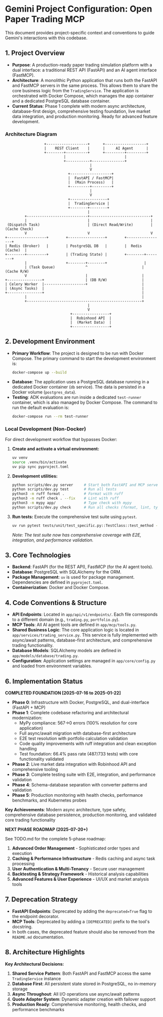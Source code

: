 # Gemini Project Configuration: Open Paper Trading MCP

This document provides project-specific context and conventions to guide Gemini's interactions with this codebase.

## 1. Project Overview

-   **Purpose**: A production-ready paper trading simulation platform with a dual interface: a traditional REST API (FastAPI) and an AI agent interface (FastMCP).
-   **Architecture**: A monolithic Python application that runs both the FastAPI and FastMCP servers in the same process. This allows them to share the core business logic from the `TradingService`. The application is orchestrated with Docker Compose, which manages the app container and a dedicated PostgreSQL database container.
-   **Current Status**: Phase 1 complete with modern async architecture, database-first design, comprehensive testing foundation, live market data integration, and production monitoring. Ready for advanced feature development.

### Architecture Diagram
```
                  +-------------------+      +-------------------+
                  |    REST Client    |      |     AI Agent      |
                  +--------+----------+      +---------+---------+
                           |                           |
                           +-----------+---------------+
                                       |
                                       V
                             +-------------------+
                             |  FastAPI / FastMCP|
                             |  (Main Process)   |
                             +---------+---------+
                                       |
                                       V
                             +-----------------+
                             |  TradingService |
                             +--------+--------+
                                      |
         +----------------------------+----------------------------+
         |                            |                            |
 (Dispatch Task)                      | (Direct Read/Write)        | (Cache Check)
         V                            V                            V
+------------------+        +-----------------+        +-----------------+
| Redis (Broker)   |        | PostgreSQL DB   |        |  Redis (Cache)  |
+--------+---------+        | (Trading State) |        +--------+--------+
         |                  +--------+--------+                 |
         | (Task Queue)              ^                         | (Cache R/W)
         V                           |                         |
+----------------+                   | (DB R/W)                |
| Celery Worker  |-------------------+                         |
| (Async Tasks)  |                                             |
+----------------+                                             |
         |                                                     |
         +-----------------------------------------------------+
                                      |
                                      V
                              +-----------------+
                              |  Robinhood API  |
                              |  (Market Data)  |
                              +-----------------+
```





## 2. Development Environment

-   **Primary Workflow**: The project is designed to be run with Docker Compose. The primary command to start the development environment is:
    ```bash
    docker-compose up --build
    ```
-   **Database**: The application uses a PostgreSQL database running in a dedicated Docker container (`db` service). The data is persisted in a Docker volume (`postgres_data`).
-   **Testing**: ADK evaluations are run inside a dedicated `test-runner` container, which is also managed by Docker Compose. The command to run the default evaluation is:
    ```bash
    docker-compose run --rm test-runner
    ```

### Local Development (Non-Docker)

For direct development workflow that bypasses Docker:

1.  **Create and activate a virtual environment:**
    ```bash
    uv venv
    source .venv/bin/activate
    uv pip sync pyproject.toml
    ```

2.  **Development utilities:**
    ```bash
    python scripts/dev.py server     # Start both FastAPI and MCP servers
    python scripts/dev.py test       # Run all tests
    python3 -m ruff format .         # Format with ruff
    python3 -m ruff check . --fix    # Lint with ruff
    python3 -m mypy app/             # Type check with mypy
    python scripts/dev.py check      # Run all checks (format, lint, typecheck, test)
    ```

3.  **Run tests:**
    Execute the comprehensive test suite using `pytest`.
    ```bash
    uv run pytest tests/unit/test_specific.py::TestClass::test_method -v
    ```
    *Note: The test suite now has comprehensive coverage with E2E, integration, and performance validation.*


## 3. Core Technologies

-   **Backend**: FastAPI (for the REST API), FastMCP (for the AI agent tools).
-   **Database**: PostgreSQL with SQLAlchemy for the ORM.
-   **Package Management**: `uv` is used for package management. Dependencies are defined in `pyproject.toml`.
-   **Containerization**: Docker and Docker Compose.

## 4. Code Conventions & Structure

-   **API Endpoints**: Located in `app/api/v1/endpoints/`. Each file corresponds to a different domain (e.g., `trading.py`, `portfolio.py`).
-   **MCP Tools**: All AI agent tools are defined in `app/mcp/tools.py`.
-   **Shared Business Logic**: The core application logic is located in `app/services/trading_service.py`. This service is fully implemented with async/await patterns, database-first architecture, and comprehensive trading functionality.
-   **Database Models**: SQLAlchemy models are defined in `app/models/database/trading.py`.
-   **Configuration**: Application settings are managed in `app/core/config.py` and loaded from environment variables.



## 6. Implementation Status

**COMPLETED FOUNDATION [2025-07-16 to 2025-01-22]**

- **Phase 0**: Infrastructure with Docker, PostgreSQL, and dual-interface (FastAPI + MCP)
- **Phase 1**: Complete codebase refactoring and architectural modernization:
  - MyPy compliance: 567→0 errors (100% resolution for core application)
  - Full async/await migration with database-first architecture
  - E2E test resolution with portfolio calculation validation
  - Code quality improvements with ruff integration and clean exception handling
  - Test foundation: 66.4% pass rate (487/733 tests) with core functionality validated
- **Phase 2**: Live market data integration with Robinhood API and comprehensive tooling
- **Phase 3**: Complete testing suite with E2E, integration, and performance validation
- **Phase 4**: Schema-database separation with converter patterns and validation
- **Phase 5**: Production monitoring with health checks, performance benchmarks, and Kubernetes probes

**Key Achievements**: Modern async architecture, type safety, comprehensive database persistence, production monitoring, and validated core trading functionality

**NEXT PHASE ROADMAP (2025-07-20+)**

See TODO.md for the complete 5-phase roadmap:
1. **Advanced Order Management** - Sophisticated order types and execution
2. **Caching & Performance Infrastructure** - Redis caching and async task processing
3. **User Authentication & Multi-Tenancy** - Secure user management
4. **Backtesting & Strategy Framework** - Historical analysis capabilities
5. **Advanced Features & User Experience** - UI/UX and market analysis tools

## 7. Deprecation Strategy

-   **FastAPI Endpoints**: Deprecated by adding the `deprecated=True` flag to the endpoint decorator.
-   **MCP Tools**: Deprecated by adding a `[DEPRECATED]` prefix to the tool's docstring.
-   In both cases, the deprecated feature should also be removed from the `README.md` documentation.

## 8. Architecture Highlights

**Key Architectural Decisions:**
1. **Shared Service Pattern**: Both FastAPI and FastMCP access the same `TradingService` instance
2. **Database First**: All persistent state stored in PostgreSQL, no in-memory storage
3. **Async Throughout**: All I/O operations use async/await patterns
4. **Quote Adapter System**: Dynamic adapter creation with failover support
5. **Production Ready**: Comprehensive monitoring, health checks, and performance benchmarks
